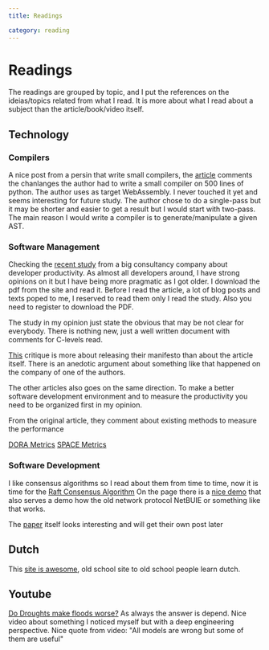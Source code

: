 ```yaml
---
title: Readings

category: reading
---
```


# Readings 

The readings are grouped by topic, and I put the references on the ideias/topics related from what I read. It is more about what I read about a subject than the article/book/video itself.

## Technology

### Compilers

A nice post from a persin that write small compilers, the [article][1] comments the chanlanges the author had to write a small compiler on 500 lines of python. 
The author uses as target WebAssembly. I never touched it yet and seems interesting for future study. The author chose to do a single-pass but it may be shorter and easier to get a result but I would start with two-pass. The main reason I would write a compiler is to generate/manipulate a given AST.

### Software Management

Checking the [recent study][4] from a big consultancy company about developer productivity. As almost all developers around, I have strong opinions on it but I have being more pragmatic as I got older. I download the pdf from the site and read it. Before I read the article, a lot of blog posts and texts poped to me, I reserved to 
read them only I read the study.  Also you need to register to download the PDF.

The study in my opinion just state the obvious that may be not clear for everybody. There is nothing new, just a well written document with comments for C-levels read. 

[This][5] critique is more about releasing their manifesto than about the article itself. There is an anedotic argument about something like that happened on the company of one of the authors. 

The other articles also goes on the same direction. To make a better software development environment and to measure the productivity you need to be organized first in my opinion.

From the original article, they comment about existing methods to measure the performance

[DORA Metrics][6] 
[SPACE Metrics][7]

### Software Development

I like consensus algorithms so I read about them from time to time, now it is time 
for the [Raft Consensus Algorithm][8] On the page there is a [nice demo][9] that also serves a demo how the old network protocol NetBUIE or something like that works.

The [paper][10] itself looks interesting and will get their own post later 


## Dutch 

This [site is awesome][2], old school site to old school people learn dutch.

## Youtube

[Do Droughts make floods worse?][3] As always the answer is depend. Nice video about something I noticed myself but with a deep engineering perspective. Nice quote from video: "All models are wrong but some of them are useful"










[1]: https://vgel.me/posts/c500/
[2]: https://www.heardutchhere.net/index.html
[3]: https://www.youtube.com/watch?v=DARUvKPSUhE
[4]: https://www.mckinsey.com/industries/technology-media-and-telecommunications/our-insights/yes-you-can-measure-software-developer-productivity
[5]: https://newsletter.pragmaticengineer.com/p/measuring-developer-productivity
[6]: https://cloud.google.com/blog/products/devops-sre/using-the-four-keys-to-measure-your-devops-performance
[7]: https://queue.acm.org/detail.cfm?id=3454124
[8]: https://raft.github.io
[9]: http://thesecretlivesofdata.com/raft/
[10]: https://raft.github.io/raft.pdf